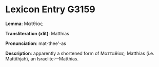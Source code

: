 # Lexicon Entry G3159

**Lemma**: Ματθίας

**Transliteration (xlit)**: Matthías

**Pronunciation**: mat-thee'-as

**Description**:
apparently a shortened form of Ματταθίας; Matthias (i.e. Mattithjah), an Israelite:--Matthias.
